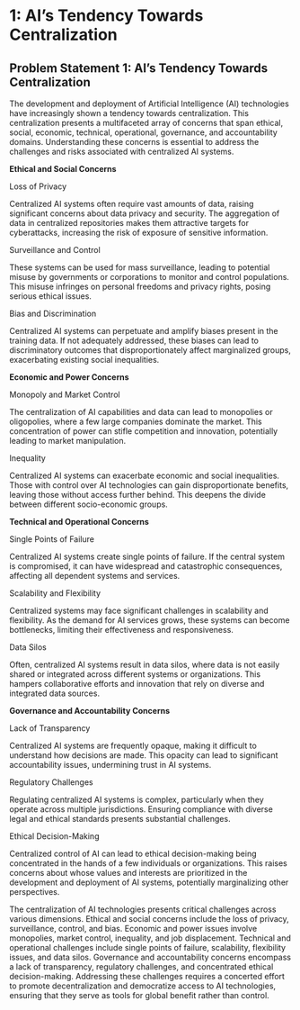 # 1: AI’s Tendency Towards Centralization

## Problem Statement 1: AI’s Tendency Towards Centralization <a href="#id-2et92p0" id="id-2et92p0"></a>

The development and deployment of Artificial Intelligence (AI) technologies have increasingly shown a tendency towards centralization. This centralization presents a multifaceted array of concerns that span ethical, social, economic, technical, operational, governance, and accountability domains. Understanding these concerns is essential to address the challenges and risks associated with centralized AI systems.

&#x20;

**Ethical and Social Concerns**

Loss of Privacy

Centralized AI systems often require vast amounts of data, raising significant concerns about data privacy and security. The aggregation of data in centralized repositories makes them attractive targets for cyberattacks, increasing the risk of exposure of sensitive information.

&#x20;

Surveillance and Control

These systems can be used for mass surveillance, leading to potential misuse by governments or corporations to monitor and control populations. This misuse infringes on personal freedoms and privacy rights, posing serious ethical issues.

&#x20;

Bias and Discrimination

Centralized AI systems can perpetuate and amplify biases present in the training data. If not adequately addressed, these biases can lead to discriminatory outcomes that disproportionately affect marginalized groups, exacerbating existing social inequalities.

&#x20;

**Economic and Power Concerns**

Monopoly and Market Control

The centralization of AI capabilities and data can lead to monopolies or oligopolies, where a few large companies dominate the market. This concentration of power can stifle competition and innovation, potentially leading to market manipulation.

&#x20;

Inequality

Centralized AI systems can exacerbate economic and social inequalities. Those with control over AI technologies can gain disproportionate benefits, leaving those without access further behind. This deepens the divide between different socio-economic groups.

&#x20;

**Technical and Operational Concerns**

Single Points of Failure

Centralized AI systems create single points of failure. If the central system is compromised, it can have widespread and catastrophic consequences, affecting all dependent systems and services.

&#x20;

Scalability and Flexibility

Centralized systems may face significant challenges in scalability and flexibility. As the demand for AI services grows, these systems can become bottlenecks, limiting their effectiveness and responsiveness.

&#x20;

Data Silos

Often, centralized AI systems result in data silos, where data is not easily shared or integrated across different systems or organizations. This hampers collaborative efforts and innovation that rely on diverse and integrated data sources.

&#x20;

**Governance and Accountability Concerns**

Lack of Transparency

Centralized AI systems are frequently opaque, making it difficult to understand how decisions are made. This opacity can lead to significant accountability issues, undermining trust in AI systems.

&#x20;

Regulatory Challenges

Regulating centralized AI systems is complex, particularly when they operate across multiple jurisdictions. Ensuring compliance with diverse legal and ethical standards presents substantial challenges.

&#x20;

Ethical Decision-Making

Centralized control of AI can lead to ethical decision-making being concentrated in the hands of a few individuals or organizations. This raises concerns about whose values and interests are prioritized in the development and deployment of AI systems, potentially marginalizing other perspectives.

&#x20;

The centralization of AI technologies presents critical challenges across various dimensions. Ethical and social concerns include the loss of privacy, surveillance, control, and bias. Economic and power issues involve monopolies, market control, inequality, and job displacement. Technical and operational challenges include single points of failure, scalability, flexibility issues, and data silos. Governance and accountability concerns encompass a lack of transparency, regulatory challenges, and concentrated ethical decision-making. Addressing these challenges requires a concerted effort to promote decentralization and democratize access to AI technologies, ensuring that they serve as tools for global benefit rather than control.

&#x20;
